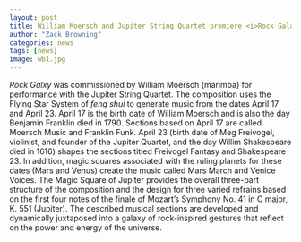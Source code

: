 ```yaml
---
layout: post
title: William Moersch and Jupiter String Quartet premiere <i>Rock Galaxy</i>!
author: "Zack Browning"
categories: news
tags: [news]
image: wb1.jpg
---
```


*Rock Galxy* was commissioned by William Moersch (marimba) for performance with the Jupiter String Quartet. The composition uses the Flying Star System of *feng shui* to generate music from the dates April 17 and April 23.  April 17 is the birth date of William Moersch and is also the day Benjamin Franklin died in 1790. Sections based on April 17 are called Moersch Music and Franklin Funk. April 23 (birth date of Meg Freivogel, violinist, and founder of the Jupiter Quartet, and the day Willim Shakespeare died in 1616) shapes the sections titled Freivogel Fantasy and Shakespeare 23. In addition, magic squares associated with the ruling planets for these dates (Mars and Venus) create the music called Mars March and Venice Voices. The Magic Square of Jupiter provides the overall three-part structure of the composition and the design for three varied refrains based on the first four notes of the finale of Mozart’s Symphony No. 41 in C major, K. 551 (Jupiter). The described musical sections are developed and dynamically juxtaposed into a galaxy of rock-inspired gestures that reflect on the power and energy of the universe. 
